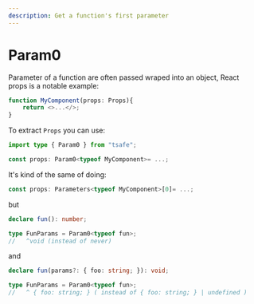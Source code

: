 ```yaml
---
description: Get a function's first parameter
---
```


# Param0

Parameter of a function are often passed wraped into an object, React props is a notable example:

```typescript
function MyComponent(props: Props){
    return <>...</>;
}
```

To extract `Props` you can use: 

```typescript
import type { Param0 } from "tsafe";

const props: Param0<typeof MyComponent>= ...;
```

It's kind of the same of doing:

```typescript
const props: Parameters<typeof MyComponent>[0]= ...;
```

but

```typescript
declare fun(): number;

type FunParams = Param0<typeof fun>; 
//   ^void (instead of never)
```

and

```typescript
declare fun(params?: { foo: string; }): void;

type FunParams = Param0<typeof fun>;
//   ^ { foo: string; } ( instead of { foo: string; } | undefined )
```

